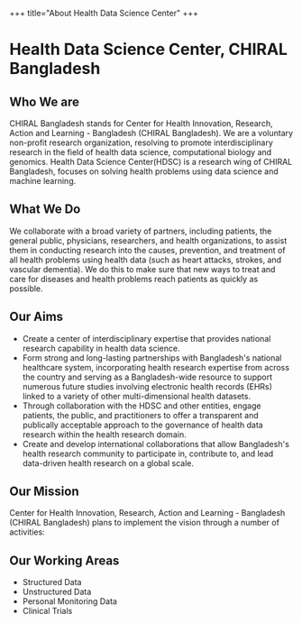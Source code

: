+++
title="About Health Data Science Center"
+++

# Health Data Science Center, CHIRAL Bangladesh

## Who We are
CHIRAL Bangladesh stands for Center for Health Innovation, Research, Action and Learning - Bangladesh (CHIRAL Bangladesh). We are a voluntary non-profit research organization, resolving to promote interdisciplinary research in the field of health data science, computational biology and genomics. Health Data Science Center(HDSC) is a research wing of CHIRAL Bangladesh, focuses on solving health problems using data science and machine learning.

## What We Do
We collaborate with a broad variety of partners, including patients, the general public, physicians, researchers, and health organizations, to assist them in conducting research into the causes, prevention, and treatment of all health problems using health data (such as heart attacks, strokes, and vascular dementia). We do this to make sure that new ways to treat and care for diseases and health problems reach patients as quickly as possible.

## Our Aims
- Create a center of interdisciplinary expertise that provides national research capability in health data science.
- Form strong and long-lasting partnerships with Bangladesh's national healthcare system, incorporating health research expertise from across the country and serving as a Bangladesh-wide resource to support numerous future studies involving electronic health records (EHRs) linked to a variety of other multi-dimensional health datasets.
- Through collaboration with the HDSC and other entities, engage patients, the public, and practitioners to offer a transparent and publically acceptable approach to the governance of health data research within the health research domain.
- Create and develop international collaborations that allow Bangladesh's health research community to participate in, contribute to, and lead data-driven health research on a global scale.


## Our Mission
Center for Health Innovation, Research, Action and Learning - Bangladesh (CHIRAL Bangladesh) plans to implement the vision through a number of activities:


## Our Working Areas 
- Structured Data
- Unstructured Data
- Personal Monitoring Data
- Clinical Trials




